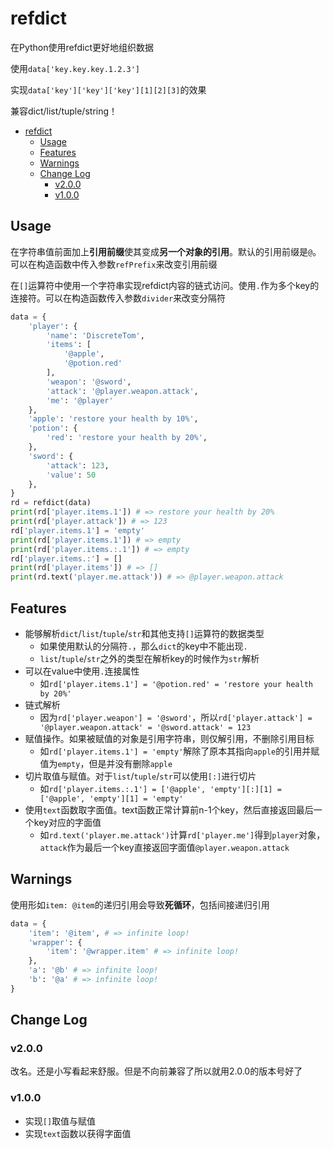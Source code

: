 # refdict

在Python使用refdict更好地组织数据

使用`data['key.key.key.1.2.3']`

实现`data['key']['key']['key'][1][2][3]`的效果

兼容dict/list/tuple/string！

- [refdict](#refdict)
	- [Usage](#usage)
	- [Features](#features)
	- [Warnings](#warnings)
	- [Change Log](#change-log)
		- [v2.0.0](#v200)
		- [v1.0.0](#v100)

## Usage

在字符串值前面加上**引用前缀**使其变成**另一个对象的引用**。默认的引用前缀是`@`。可以在构造函数中传入参数`refPrefix`来改变引用前缀

在`[]`运算符中使用一个字符串实现refdict内容的链式访问。使用`.`作为多个key的连接符。可以在构造函数传入参数`divider`来改变分隔符

```python
data = {
	'player': {
		'name': 'DiscreteTom',
		'items': [
			'@apple',
			'@potion.red'
		],
		'weapon': '@sword',
		'attack': '@player.weapon.attack',
		'me': '@player'
	},
	'apple': 'restore your health by 10%',
	'potion': {
		'red': 'restore your health by 20%',
	},
	'sword': {
		'attack': 123,
		'value': 50
	},
}
rd = refdict(data)
print(rd['player.items.1']) # => restore your health by 20%
print(rd['player.attack']) # => 123
rd['player.items.1'] = 'empty'
print(rd['player.items.1']) # => empty
print(rd['player.items.:.1']) # => empty
rd['player.items.:'] = []
print(rd['player.items']) # => []
print(rd.text('player.me.attack')) # => @player.weapon.attack
```

## Features

- 能够解析`dict`/`list`/`tuple`/`str`和其他支持`[]`运算符的数据类型
  - 如果使用默认的分隔符`.`，那么`dict`的key中不能出现`.`
  - `list`/`tuple`/`str`之外的类型在解析key的时候作为`str`解析
- 可以在value中使用`.`连接属性
  - 如`rd['player.items.1'] = '@potion.red' = 'restore your health by 20%'`
- 链式解析
  - 因为`rd['player.weapon'] = '@sword'`，所以`rd['player.attack'] = '@player.weapon.attack' = '@sword.attack' = 123`
- 赋值操作。如果被赋值的对象是引用字符串，则仅解引用，不删除引用目标
  - 如`rd['player.items.1'] = 'empty'`解除了原本其指向`apple`的引用并赋值为`empty`，但是并没有删除`apple`
- 切片取值与赋值。对于`list`/`tuple`/`str`可以使用`[:]`进行切片
  - 如`rd['player.items.:.1'] = ['@apple', 'empty'][:][1] = ['@apple', 'empty'][1] = 'empty'`
- 使用`text`函数取字面值。text函数正常计算前n-1个key，然后直接返回最后一个key对应的字面值
  - 如`rd.text('player.me.attack')`计算`rd['player.me']`得到`player`对象，`attack`作为最后一个key直接返回字面值`@player.weapon.attack`

## Warnings

使用形如`item: @item`的递归引用会导致**死循环**，包括间接递归引用

```python
data = {
	'item': '@item', # => infinite loop!
	'wrapper': {
		'item': '@wrapper.item' # => infinite loop!
	},
	'a': '@b' # => infinite loop!
	'b': '@a' # => infinite loop!
}
```

## Change Log

### v2.0.0

改名。还是小写看起来舒服。但是不向前兼容了所以就用2.0.0的版本号好了

### v1.0.0

- 实现`[]`取值与赋值
- 实现`text`函数以获得字面值